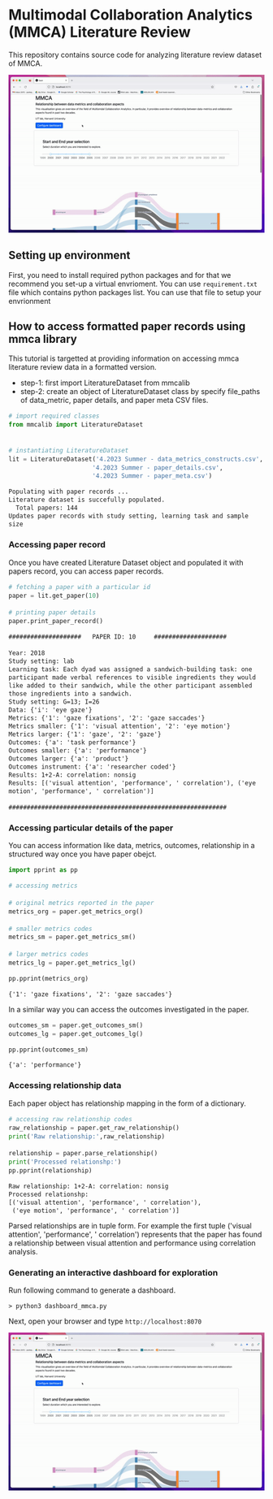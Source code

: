 # Multimodal Collaboration Analytics (MMCA) Literature Review 
This repository contains source code for analyzing literature review dataset of MMCA.



![](dashboard_demo.gif)



## Setting up environment
First, you need to install required python packages and for that we recommend you set-up a virtual envrioment. 
You can use `requirement.txt` file which contains python packages list. You can use that file to setup your envrionment

## How to access formatted paper records using mmca library

This tutorial is targetted at providing information on accessing mmca literature review data in a formatted version.

* step-1: first import LiteratureDataset from mmcalib
* step-2: create an object of LiteratureDataset class by specify file_paths of data_metric, paper details, and paper meta CSV files.



```python
# import required classes
from mmcalib import LiteratureDataset


# instantiating LiteratureDataset
lit = LiteratureDataset('4.2023 Summer - data_metrics_constructs.csv',
                       '4.2023 Summer - paper_details.csv',
                       '4.2023 Summer - paper_meta.csv')

```

    Populating with paper records ...
    Literature dataset is succefully populated. 
      Total papers: 144
    Updates paper records with study setting, learning task and sample size


### Accessing paper record
Once you have created Literature Dataset object and populated it with papers record, you can access paper records.


```python
# fetching a paper with a particular id
paper = lit.get_paper(10)

# printing paper details
paper.print_paper_record()
```

    
    ####################   PAPER ID: 10     ####################
    
    Year: 2018
    Study setting: lab
    Learning task: Each dyad was assigned a sandwich-building task: one participant made verbal references to visible ingredients they would like added to their sandwich, while the other participant assembled those ingredients into a sandwich.
    Study setting: G=13; I=26
    Data: {'i': 'eye gaze'}
    Metrics: {'1': 'gaze fixations', '2': 'gaze saccades'}
    Metrics smaller: {'1': 'visual attention', '2': 'eye motion'}
    Metrics larger: {'1': 'gaze', '2': 'gaze'}
    Outcomes: {'a': 'task performance'}
    Outcomes smaller: {'a': 'performance'}
    Outcomes larger: {'a': 'product'}
    Outcomes instrument: {'a': 'researcher coded'}
    Results: 1+2-A: correlation: nonsig
    Results: [('visual attention', 'performance', ' correlation'), ('eye motion', 'performance', ' correlation')]
    
    ############################################################
    


### Accessing particular details of the paper
You can access information like data, metrics, outcomes, relationship in a structured way once you have paper obejct.


```python
import pprint as pp
```


```python
# accessing metrics

# original metrics reported in the paper
metrics_org = paper.get_metrics_org()

# smaller metrics codes
metrics_sm = paper.get_metrics_sm()

# larger metrics codes
metrics_lg = paper.get_metrics_lg()
```


```python
pp.pprint(metrics_org)
```

    {'1': 'gaze fixations', '2': 'gaze saccades'}


In a similar way you can access the outcomes investigated in the paper.



```python
outcomes_sm = paper.get_outcomes_sm()
outcomes_lg = paper.get_outcomes_lg()
```


```python
pp.pprint(outcomes_sm)
```

    {'a': 'performance'}


### Accessing relationship data
Each paper object has relationship mapping in the form of a dictionary.


```python
# accessing raw relationship codes
raw_relationship = paper.get_raw_relationship()
print('Raw relationship:',raw_relationship)

relationship = paper.parse_relationship()
print('Processed relationshp:')
pp.pprint(relationship)
```

    Raw relationship: 1+2-A: correlation: nonsig
    Processed relationshp:
    [('visual attention', 'performance', ' correlation'),
     ('eye motion', 'performance', ' correlation')]


Parsed relationships are in tuple form. For example the first tuple ('visual attention', 'performance', ' correlation') represents that the paper has found a relationship between visual attention and performance using correlation analysis.

### Generating an interactive dashboard for exploration
Run following command to generate a dashboard.

```
> python3 dashboard_mmca.py
```

Next, open your browser and type `http://localhost:8070`

![](dashboard_demo.gif)


```python

```
